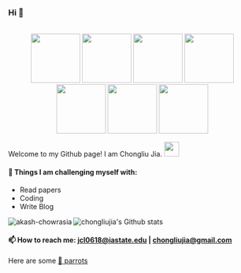 ### Hi 👋
<div align="center">
  <br>
  <img src="https://cultofthepartyparrot.com/guests/congadoge.gif" width="100" height="100"/>
  <img src="https://cultofthepartyparrot.com/parrots/matrixparrot.gif" width="100" height="100"/>
  <img src="https://cultofthepartyparrot.com/parrots/hd/opensourceparrot.gif" width="100" height="100"/>
  <img src="https://cultofthepartyparrot.com/parrots/hd/reverseparrot.gif" width="100" height="100"/>
  <img src="https://cultofthepartyparrot.com/parrots/hd/congapartyparrot.gif" width="100" height="100"/>
  <img src="https://cultofthepartyparrot.com/parrots/hd/githubparrot.gif" width="100" height="100"/>
  <img src="https://cultofthepartyparrot.com/guests/hd/vibepartycat.gif" width="100" height="100"/>
  
  </br>
</div>



Welcome to my Github page! I am Chongliu Jia. <img src="https://cultofthepartyparrot.com/parrots/hd/hypnoparrotdark.gif" width="30" height="30"/>

<!--
**chongliujia/chongliujia** is a ✨ _special_ ✨ repository because its `README.md` (this file) appears on your GitHub profile.

Here are some ideas to get you started:
-->
<!-- #### 🔭 I’m currently working on:
- 
-->

<!-- #### 🌱 I’m currently learning:
- Linux kernel
- File System
- Paper
- Build an iOS app

-->
#### :muscle: Things I am challenging myself with:
- Read papers
- Coding
- Write Blog
<!-- 👯 I’m looking to collaborate on ...
- 🤔 I’m looking for help with ...
- 💬 Ask me about 
- 😄 Pronouns: ...
- ⚡ Fun fact: ...
-->

![chongliujia's Github stats](https://github-readme-stats.vercel.app/api?username=chongliujia&show_icons=true)
<img align="left" src="https://github-readme-stats.vercel.app/api/top-langs?username=akash-chowrasia&show_icons=true&locale=en&layout=compact" alt="akash-chowrasia" />
#### 📫 How to reach me: jcl0618@iastate.edu | chongliujia@gmail.com
Here are some [🦜 parrots](https://cultofthepartyparrot.com)

